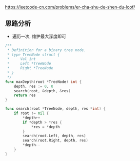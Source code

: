 https://leetcode-cn.com/problems/er-cha-shu-de-shen-du-lcof/

## 思路分析
- 遍历一次, 维护最大深度即可
```go
/**
 * Definition for a binary tree node.
 * type TreeNode struct {
 *     Val int
 *     Left *TreeNode
 *     Right *TreeNode
 * }
 */
func maxDepth(root *TreeNode) int {
    depth, res := 0, 0
    search(root, &depth, &res)
    return res
}

func search(root *TreeNode, depth, res *int) {
    if root != nil {
        *depth++
        if *depth > *res {
            *res = *depth
        }
        search(root.Left, depth, res)
        search(root.Right, depth, res)
        *depth--
    }
}
```